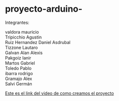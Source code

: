 <h1> proyecto-arduino- </h1>

Integrantes:

valdora mauricio <br>
Tripicchio Agustin <br>
Ruiz Hernandez Daniel Asdrubal <br>
Tizzone Lautaro <br>
Galvan Alan Alexis <br>
Pakgoiz Ianir <br>
Martos Gabriel <br>
Toledo Pablo <br>
ibarra rodrigo <br>
Gramajo Alex <br>
Salvi Germán <br>

<A HREF="https://www.awesomescreenshot.com/video/10981316?key=2a9596f7d452776b8af88b508defe91f"> Este es el link del video de como creamos el proyecto </A>
